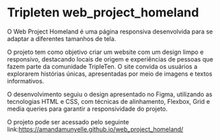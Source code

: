 # Tripleten web_project_homeland

O Web Project Homeland é uma página responsiva desenvolvida para se adaptar a diferentes tamanhos de tela.

O projeto tem como objetivo criar um website com um design limpo e responsivo, destacando locais de origem e experiências de pessoas que fazem parte da comunidade TripleTen. O site convida os usuários a explorarem histórias únicas, apresentadas por meio de imagens e textos informativos.

O desenvolvimento seguiu o design apresentado no Figma, utilizando as tecnologias HTML e CSS, com técnicas de alinhamento, Flexbox, Grid e media queries para garantir a responsividade do projeto.

O projeto pode ser acessado pelo seguinte link:https://amandamunyelle.github.io/web_project_homeland/
